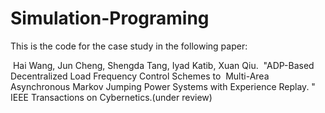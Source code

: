# Simulation-Programing
This is the code for the case study in the following paper:

 Hai Wang, Jun Cheng, Shengda Tang, Iyad Katib, Xuan Qiu.  "ADP-Based Decentralized Load Frequency Control Schemes to  Multi-Area Asynchronous Markov Jumping Power Systems with Experience Replay. "  IEEE Transactions on Cybernetics.(under review)
